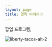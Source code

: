 ```yaml
---
layout: page
title: 경목 따께리아
---
```


팝업 프로그램,

![liberty-tacos-alt-2](https://user-images.githubusercontent.com/81041256/192147552-aadcc470-e6dd-49b8-b80e-d748035665ab.png)
